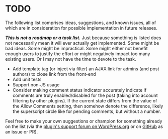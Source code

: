 # TODO

The following list comprises ideas, suggestions, and known issues, all of which are in consideration for possible implementation in future releases.

***This is not a roadmap or a task list.*** Just because something is listed does not necessarily mean it will ever actually get implemented. Some might be bad ideas. Some might be impractical. Some might either not benefit enough users to justify the effort or might negatively impact too many existing users. Or I may not have the time to devote to the task.

* Add template tag (or inject via filter) an AJAX link for admins (and post authors) to close link from the front-end
* Add unit tests
* Support non-JS usage
* Consider making comment status indicator accurately indicate if comments are truly enabled/disabled for the post (taking into account filtering by other plugins). If the current state differs from the value of the Allow Comments setting, then somehow denote the difference, likely the superscript circle like for pending comments, but without a number.

Feel free to make your own suggestions or champion for something already on the list (via the [plugin's support forum on WordPress.org](https://wordpress.org/support/plugin/one-click-close-comments/) or on [GitHub](https://github.com/coffee2code/one-click-close-comments/) as an issue or PR).